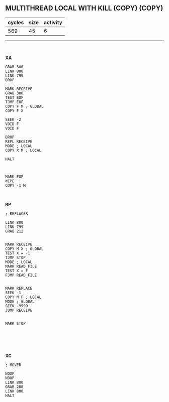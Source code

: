 ## MULTITHREAD LOCAL WITH KILL (COPY) (COPY)

| cycles | size | activity |
| ------ | ---- | -------- |
| 569 | 45 | 6 |
<hr>
<br>

**XA**

```
GRAB 300
LINK 800
LINK 799
DROP

MARK RECEIVE
GRAB 300
TEST EOF
TJMP EOF
COPY F M ; GLOBAL
COPY F X

SEEK -2
VOID F
VOID F

DROP
REPL RECEIVE
MODE ; LOCAL
COPY X M ; LOCAL

HALT



MARK EOF
WIPE
COPY -1 M
```

<br>

**RP**

```
; REPLACER

LINK 800
LINK 799
GRAB 212


MARK RECEIVE
COPY M X ; GLOBAL
TEST X = -1
TJMP STOP
MODE ; LOCAL
MARK READ_FILE
TEST X = F
FJMP READ_FILE


MARK REPLACE
SEEK -1
COPY M F ; LOCAL
MODE ; GLOBAL
SEEK -9999
JUMP RECEIVE


MARK STOP




```

<br>

**XC**

```
; MOVER

NOOP
NOOP
LINK 800
GRAB 200
LINK 800
HALT
```

